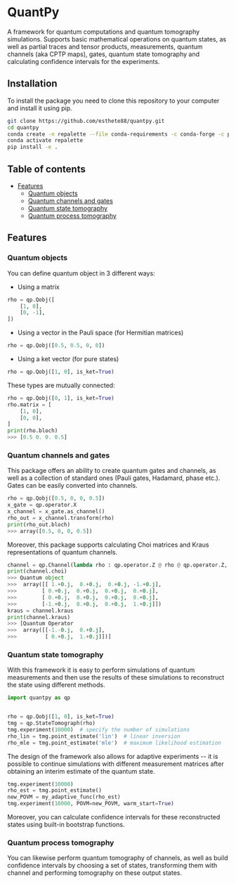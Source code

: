 # QuantPy

A framework for quantum computations and quantum tomography simulations. Supports basic mathematical operations on quantum states, as well as partial traces and tensor products, measurements, quantum channels (aka CPTP maps), gates, quantum state tomography and calculating confidence intervals for the experiments.

## Installation

To install the package you need to clone this repository to your computer and install it using pip.
```bash
git clone https://github.com/esthete88/quantpy.git
cd quantpy
conda create -n repalette --file conda-requirements -c conda-forge -c pytorch-nightly
conda activate repalette
pip install -e .
```

## Table of contents

- [Features](#features)
    - [Quantum objects](#quantum-objects)
    - [Quantum channels and gates](#quantum-channels-and-gates)
    - [Quantum state tomography](#quantum-state-tomography)
    - [Quantum process tomography](#quantum-process-tomography)

## Features

### Quantum objects

You can define quantum object in 3 different ways:
- Using a matrix
```python
rho = qp.Qobj([
    [1, 0],
    [0, -1],
])
```
- Using a vector in the Pauli space (for Hermitian matrices)
```python
rho = qp.Qobj([0.5, 0.5, 0, 0])
```
- Using a ket vector (for pure states)
```python
rho = qp.Qobj([1, 0], is_ket=True)
```

These types are mutually connected:
```python
rho = qp.Qobj([0, 1], is_ket=True)
rho.matrix = [
    [1, 0],
    [0, 0],
]
print(rho.bloch)
>>> [0.5 0. 0. 0.5]
```

### Quantum channels and gates

This package offers an ability to create quantum gates and channels, as well as a collection of standard ones (Pauli gates, Hadamard, phase etc.). Gates can be easily converted into channels.
```python
rho = qp.Qobj([0.5, 0, 0, 0.5])
x_gate = qp.operator.X
x_channel = x_gate.as_channel()
rho_out = x_channel.transform(rho)
print(rho_out.bloch)
>>> array([0.5, 0, 0, 0.5])
```
Moreover, this package supports calculating Choi matrices and Kraus representations of quantum channels.
```python
channel = qp.Channel(lambda rho : qp.operator.Z @ rho @ qp.operator.Z, n_qubits=1)
print(channel.choi)
>>> Quantum object
>>>  array([[ 1.+0.j,  0.+0.j,  0.+0.j, -1.+0.j],
>>>        [ 0.+0.j,  0.+0.j,  0.+0.j,  0.+0.j],
>>>        [ 0.+0.j,  0.+0.j,  0.+0.j,  0.+0.j],
>>>        [-1.+0.j,  0.+0.j,  0.+0.j,  1.+0.j]])
kraus = channel.kraus
print(channel.kraus)
>>> [Quantum Operator
>>>  array([[-1.-0.j,  0.+0.j],
>>>         [ 0.+0.j,  1.+0.j]])]
```

### Quantum state tomography

With this framework it is easy to perform simulations of quantum measurements and then use the results of these simulations to reconstruct the state using different methods.
```python
import quantpy as qp


rho = qp.Qobj([1, 0], is_ket=True)
tmg = qp.StateTomograph(rho)
tmg.experiment(10000)  # specify the number of simulations
rho_lin = tmg.point_estimate('lin')  # linear inversion
rho_mle = tmg.point_estimate('mle')  # maximum likelihood estimation
```

The design of the framework also allows for adaptive experiments -- it is possible to continue simulations with different measurement matrices after obtaining an interim estimate of the quantum state.
```python
tmg.experiment(10000)
rho_est = tmg.point_estimate()
new_POVM = my_adaptive_func(rho_est)
tmg.experiment(10000, POVM=new_POVM, warm_start=True)
```

Moreover, you can calculate confidence intervals for these reconstructed states using built-in bootstrap functions.

### Quantum process tomography

You can likewise perform quantum tomography of channels, as well as build confidence intervals by choosing a set of states, transforming them with channel and performing tomography on these output states. 
